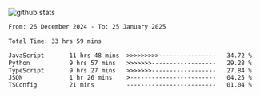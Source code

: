 
![github stats](https://github-readme-stats.vercel.app/api?username=realmahd1&show_icons=true&theme=codeSTACKr&hide_rank=true&count_private=true)

<!--START_SECTION:waka-->

```txt
From: 26 December 2024 - To: 25 January 2025

Total Time: 33 hrs 59 mins

JavaScript       11 hrs 48 mins  >>>>>>>>>----------------   34.72 %
Python           9 hrs 57 mins   >>>>>>>------------------   29.28 %
TypeScript       9 hrs 27 mins   >>>>>>>------------------   27.84 %
JSON             1 hr 26 mins    >------------------------   04.25 %
TSConfig         21 mins         -------------------------   01.04 %
```

<!--END_SECTION:waka-->
